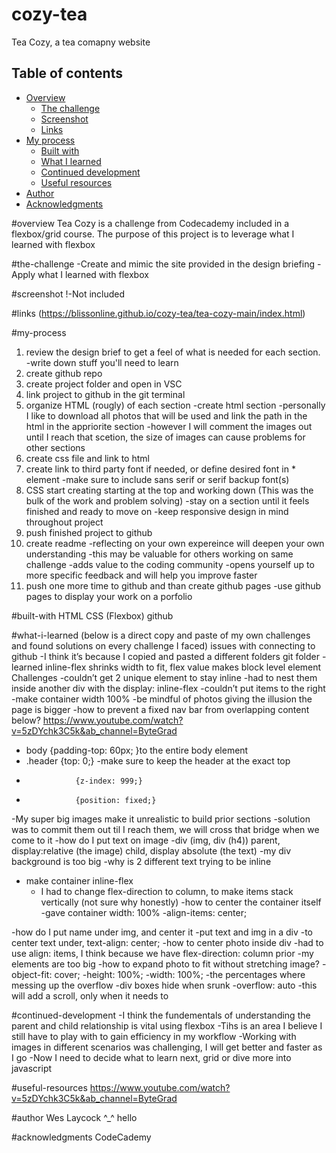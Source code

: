 # cozy-tea

Tea Cozy, a tea comapny website

## Table of contents

- [Overview](#overview)
  - [The challenge](#the-challenge)
  - [Screenshot](#screenshot)
  - [Links](#links)
- [My process](#my-process)
  - [Built with](#built-with)
  - [What I learned](#what-i-learned)
  - [Continued development](#continued-development)
  - [Useful resources](#useful-resources)
- [Author](#author)
- [Acknowledgments](#acknowledgments)

#overview
Tea Cozy is a challenge from Codecademy included in a flexbox/grid course. The purpose of this project is to leverage what I learned with flexbox

#the-challenge
-Create and mimic the site provided in the design briefing 
-Apply what I learned with flexbox

#screenshot
!-Not included 

#links 
(https://blissonline.github.io/cozy-tea/tea-cozy-main/index.html)

#my-process 
1. review the design brief to get a feel of what is needed for each section. 
  -write down stuff you'll need to learn 
2. create github repo
3. create project folder and open in VSC
4. link project to github in the git terminal 
5. organize HTML (rougly) of each section
  -create html <head> section
  -personally I like to download all photos that will be used and link the path in the html in the appriorite section
    -however I will comment the images out until I reach that scetion, the size of images can cause problems for other sections
6. create css file and link to html
7. create link to third party font if needed, or define desired font in * element 
  -make sure to include sans serif or serif backup font(s)
8. CSS start creating starting at the top and working down (This was the bulk of the work and problem solving)
  -stay on a section until it feels finished and ready to move on
  -keep responsive design in mind throughout project
9. push finished project to github
10. create readme
  -reflecting on your own expereince will deepen your own understanding 
  -this may be valuable for others working on same challenge 
  -adds value to the coding community
  -opens yourself up to more specific feedback and will help you improve faster
11. push one more time to github and than create github pages
  -use github pages to display your work on a porfolio 

#built-with
HTML
CSS (Flexbox)
github

#what-i-learned (below is a direct copy and paste of my own challenges and found solutions on every challenge I faced)
issues with connecting to github
  -I think it’s because I copied and pasted a different folders git folder
-learned inline-flex shrinks width to fit, flex value makes block level element
Challenges 
-couldn’t get 2 unique element to stay inline
  -had to nest them inside another div with the display: inline-flex
-couldn’t put items to the right
  -make container width 100%
  -be mindful of photos giving the illusion the page is bigger
-how to prevent a fixed nav bar from overlapping content below?
https://www.youtube.com/watch?v=5zDYchk3C5k&ab_channel=ByteGrad
  - body {padding-top: 60px; }to the entire body element
  - .header {top: 0;} -make sure to keep the header at the exact top
  -                {z-index: 999;}
  -                {position: fixed;}
-My super big images make it unrealistic to build prior sections
  -solution was to commit them out til I reach them, we will cross that bridge when we come to it
-how do I put text on image
  -div (img, div (h4))
  parent, display:relative (the image)
    child, display absolute (the text)
-my div background is too big 
-why is 2 different text trying to be inline 
  - make container inline-flex
    - I had to change flex-direction to column, to make items stack vertically (not sure why honestly)
-how to center the container itself
  -gave container width: 100%
  -align-items: center; 

-how do I put name under img, and center it
  -put text and img in a div
  -to center text under, text-align: center;
-how to center photo inside div
  -had to use align: items, I think because we have flex-direction: column prior 
-my elements are too big 
-how to expand photo to fit without stretching image?
  -object-fit: cover;
  -height: 100%;
  -width: 100%;
    -the percentages where messing up the overflow
-div boxes hide when srunk
  -overflow: auto
    -this will add a scroll, only when it needs to

#continued-development
-I think the fundementals of understanding the parent and child relationship is vital using flexbox
  -Tihs is an area I believe I still have to play with to gain efficiency in my workflow
-Working with images in different scenarios was challenging, I will get better and faster as I go
-Now I need to decide what to learn next, grid or dive more into javascript 

#useful-resources
https://www.youtube.com/watch?v=5zDYchk3C5k&ab_channel=ByteGrad

#author
Wes Laycock ^_^ hello

#acknowledgments
CodeCademy 

